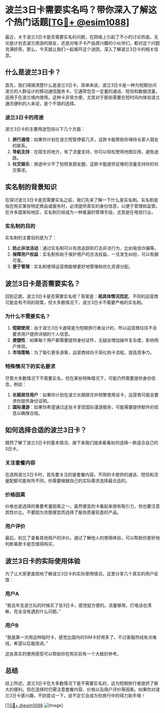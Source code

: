 # 波兰3日卡需要实名吗？带你深入了解这个热门话题[[TG💪+ @esim1088](https://t.me/s/esim1088)]

最近，关于波兰3日卡是否需要实名的问题，在网络上引起了不小的讨论热度。无论是计划去波兰旅游的朋友，还是对电子卡产品感兴趣的小伙伴们，都对这个问题充满好奇。那么，今天就让我们一起揭开这个谜团，深入了解波兰3日卡的相关信息。

## 什么是波兰3日卡？

首先，我们得搞清楚什么是波兰3日卡。简单来说，波兰3日卡是一种为短期访问波兰的人群设计的移动通信服务卡。它通常包含一定量的通话、短信和数据流量，适用于在波兰境内使用。这种卡非常方便，尤其对于那些需要在短时间内体验波兰通讯便利的人来说，是个不错的选择。

### 波兰3日卡的用途

波兰3日卡的主要用途包括以下几个方面：

1. **旅行通信**：如果你计划在波兰短暂停留几天，这款卡能帮助你保持与家人朋友的联系。
2. **导航支持**：在陌生的地方，有了流量支持，你可以轻松使用地图应用，避免迷路。
3. **社交娱乐**：旅途中少不了拍照发朋友圈，这款卡能提供足够的流量支持你的社交需求。

## 实名制的背景知识

在探讨波兰3日卡是否需要实名之前，我们先来了解一下什么是实名制。实名制是指在购买某些特定商品或服务时，必须提供真实的身份信息，以便于管理和监管。在许多国家和地区，实名制已经成为一种普遍的管理手段，尤其是在电信行业。

### 实名制的目的

实名制的主要目的是为了：

1. **防止非法活动**：通过实名制可以有效追踪和打击非法行为，比如电信诈骗等。
2. **保障用户权益**：实名制有助于保护用户的合法权益，一旦发生纠纷，可以有据可查。
3. **便于管理**：实名制使得运营商能够更好地管理和优化资源分配。

## 波兰3日卡是否需要实名？

回到正题，波兰3日卡是否需要实名呢？答案是：**视具体情况而定**。不同的运营商可能会有不同的政策，但大多数情况下，波兰3日卡不需要严格的实名制。

### 为什么不需要实名？

1. **短期使用**：由于波兰3日卡通常是为短期旅行者设计的，所以运营商往往不会要求用户提供详细的个人信息。
2. **便捷性**：如果每个用户都需要提供身份证件，无疑会增加操作复杂度，影响用户体验。
3. **市场策略**：为了吸引更多游客，运营商倾向于简化购卡流程，提高竞争力。

### 特殊情况下的实名要求

尽管大多数情况下不需要实名，但在某些特殊情况下，可能仍然需要提供身份信息。例如：

1. **长期居住用户**：如果你计划在波兰长期居住并频繁使用该卡，运营商可能会要求你提供身份证明。
2. **国际漫游**：如果你希望通过这张卡享受国际漫游服务，可能需要提供额外的信息以确保合规。

## 如何选择合适的波兰3日卡？

既然了解了波兰3日卡的基本情况，接下来我们就来看看如何选择一款适合自己的3日卡。

### 关注套餐内容

在选购波兰3日卡时，首先要关注的是套餐内容。不同的卡提供的通话、短信和流量配额可能有所不同，你需要根据自己的实际需求选择最合适的。

### 价格因素

价格也是选择的重要考量因素之一。虽然便宜的卡看起来很有吸引力，但也要注意其性价比。不要因为贪图便宜而选择了服务质量较差的产品。

### 用户评价

最后，别忘了查看其他用户的评价。通过了解他人的使用体验，可以帮助你更好地判断某款卡是否值得购买。

## 波兰3日卡的实际使用体验

为了让大家更直观地了解波兰3日卡的实际使用情况，这里分享几个真实的用户反馈：

### 用户A

“我去年去波兰玩的时候买了张3日卡，感觉挺方便的。流量够用，打电话也清晰，完全没有遇到什么问题。”

### 用户B

“我是第一次用这种临时卡，感觉比国内的SIM卡好用多了。不过客服热线有点难找，希望以后能改进。”

这些真实的使用感受可以帮助你在购买前有一个大致的参考。

## 总结

综上所述，波兰3日卡在大多数情况下是不需要实名的，这为短期旅行者提供了极大的便利。但在选择时仍需注意套餐内容、价格以及用户评价等因素。如果你对波兰3日卡感兴趣，不妨尝试一下，说不定它会成为你旅行中的得力助手哦！

[[TG💪+ @esim1088](https://t.me/s/esim1088) ![Image](https://i.postimg.cc/4NQfJmqS/Snipaste-2025-05-13-00-14-12.png)]